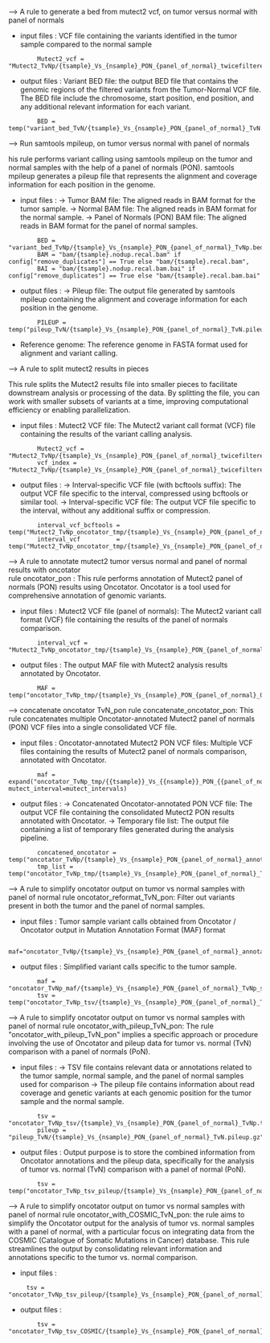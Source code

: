 --> A rule to generate a bed from mutect2 vcf, on tumor versus normal with panel of normals

- input files : 
VCF file containing the variants identified in the tumor sample compared to the normal sample
```
        Mutect2_vcf = "Mutect2_TvNp/{tsample}_Vs_{nsample}_PON_{panel_of_normal}_twicefiltered_TvNp.vcf.gz"
```
- output files :
Variant BED file:  the output BED file that contains the genomic regions of the filtered variants from the Tumor-Normal VCF file. The BED file include the chromosome, start position, end position, and any additional relevant information for each variant.
```
        BED = temp("variant_bed_TvN/{tsample}_Vs_{nsample}_PON_{panel_of_normal}_TvN.bed")
```
-->  Run samtools mpileup, on tumor versus normal with panel of normals

his rule performs variant calling using samtools mpileup on the tumor and normal samples with the help of a panel of normals (PON). samtools mpileup generates a pileup file that represents the alignment and coverage information for each position in the genome.
- input files :
-> Tumor BAM file: The aligned reads in BAM format for the tumor sample.
-> Normal BAM file: The aligned reads in BAM format for the normal sample.
-> Panel of Normals (PON) BAM file: The aligned reads in BAM format for the panel of normal samples.
```
        BED = "variant_bed_TvNp/{tsample}_Vs_{nsample}_PON_{panel_of_normal}_TvNp.bed",
        BAM = "bam/{tsample}.nodup.recal.bam" if config["remove_duplicates"] == True else "bam/{tsample}.recal.bam",
        BAI = "bam/{tsample}.nodup.recal.bam.bai" if config["remove_duplicates"] == True else "bam/{tsample}.recal.bam.bai"
```
- output files :
-> Pileup file: The output file generated by samtools mpileup containing the alignment and coverage information for each position in the genome.
```
        PILEUP = temp("pileup_TvN/{tsample}_Vs_{nsample}_PON_{panel_of_normal}_TvN.pileup.gz")
```
- Reference genome: 
The reference genome in FASTA format used for alignment and variant calling.

-->  A rule to split mutect2 results in pieces

This rule splits the Mutect2 results file into smaller pieces to facilitate downstream analysis or processing of the data. By splitting the file, you can work with smaller subsets of variants at a time, improving computational efficiency or enabling parallelization.

- input files : 
Mutect2 VCF file: The Mutect2 variant call format (VCF) file containing the results of the variant calling analysis.
```
        Mutect2_vcf = "Mutect2_TvNp/{tsample}_Vs_{nsample}_PON_{panel_of_normal}_twicefiltered_TvNp.vcf.gz",
        vcf_index = "Mutect2_TvNp/{tsample}_Vs_{nsample}_PON_{panel_of_normal}_twicefiltered_TvNp.vcf.gz.tbi"
```
- output files :
-> Interval-specific VCF file (with bcftools suffix): The output VCF file specific to the interval, compressed using bcftools or similar tool.
-> Interval-specific VCF file: The output VCF file specific to the interval, without any additional suffix or compression.
```
        interval_vcf_bcftools = temp("Mutect2_TvNp_oncotator_tmp/{tsample}_Vs_{nsample}_PON_{panel_of_normal}_TvNp_ON_{interval}_bcftools.vcf.gz"),
        interval_vcf          = temp("Mutect2_TvNp_oncotator_tmp/{tsample}_Vs_{nsample}_PON_{panel_of_normal}_TvNp_ON_{interval}.vcf.gz")
```

--> A rule to annotate mutect2 tumor versus normal and panel of normal results with oncotator  
rule oncotator_pon :
This rule performs annotation of Mutect2 panel of normals (PON) results using Oncotator. Oncotator is a tool used for comprehensive annotation of genomic variants.
- input files : 
Mutect2 VCF file (panel of normals): The Mutect2 variant call format (VCF) file containing the results of the panel of normals comparison.
```
        interval_vcf = "Mutect2_TvNp_oncotator_tmp/{tsample}_Vs_{nsample}_PON_{panel_of_normal}_TvNp_ON_{interval}.vcf.gz"
```
- output files :
The output MAF file with Mutect2 analysis results annotated by Oncotator.
```
        MAF = temp("oncotator_TvNp_tmp/{tsample}_Vs_{nsample}_PON_{panel_of_normal}_ON_{interval}_annotated_TvNp.TCGAMAF")
```

--> concatenate oncotator TvN_pon
rule concatenate_oncotator_pon:
This rule concatenates multiple Oncotator-annotated Mutect2 panel of normals (PON) VCF files into a single consolidated VCF file.
- input files : 
Oncotator-annotated Mutect2 PON VCF files: Multiple VCF files containing the results of Mutect2 panel of normals comparison, annotated with Oncotator.
```
        maf = expand("oncotator_TvNp_tmp/{{tsample}}_Vs_{{nsample}}_PON_{{panel_of_normal}}_ON_{mutect_interval}_annotated_TvNp.TCGAMAF", mutect_interval=mutect_intervals)
```
- output files :
-> Concatenated Oncotator-annotated PON VCF file: The output VCF file containing the consolidated Mutect2 PON results annotated with Oncotator.
-> Temporary file list: The output file containing a list of temporary files generated during the analysis pipeline.
```
        concatened_oncotator = temp("oncotator_TvNp/{tsample}_Vs_{nsample}_PON_{panel_of_normal}_annotated_TvNp.TCGAMAF"),
        tmp_list = temp("oncotator_TvNp_tmp/{tsample}_Vs_{nsample}_PON_{panel_of_normal}_TvNp_oncotator_tmp.list")
```

--> A rule to simplify oncotator output on tumor vs normal samples with panel of normal
rule oncotator_reformat_TvN_pon:
Filter out variants present in both the tumor and the panel of normal samples.
- input files : 
Tumor sample variant calls obtained from Oncotator / Oncotator output in Mutation Annotation Format (MAF) format
```
        maf="oncotator_TvNp/{tsample}_Vs_{nsample}_PON_{panel_of_normal}_annotated_TvNp.TCGAMAF"
```
- output files :
Simplified variant calls specific to the tumor sample.
```
        maf = "oncotator_TvNp_maf/{tsample}_Vs_{nsample}_PON_{panel_of_normal}_TvNp_selection.TCGAMAF",
        tsv = temp("oncotator_TvNp_tsv/{tsample}_Vs_{nsample}_PON_{panel_of_normal}_TvNp.tsv")
```

--> A rule to simplify oncotator output on tumor vs normal samples with panel of normal
rule oncotator_with_pileup_TvN_pon:
The rule "oncotator_with_pileup_TvN_pon" implies a specific approach or procedure involving the use of Oncotator and pileup data for tumor vs. normal (TvN) comparison with a panel of normals (PoN). 
- input files :
-> TSV file contains relevant data or annotations related to the tumor sample, normal sample, and the panel of normal samples used for comparison
-> The pileup file contains information about read coverage and genetic variants at each genomic position for the tumor sample and the normal sample.
```
        tsv = "oncotator_TvNp_tsv/{tsample}_Vs_{nsample}_PON_{panel_of_normal}_TvNp.tsv",
        pileup = "pileup_TvN/{tsample}_Vs_{nsample}_PON_{panel_of_normal}_TvN.pileup.gz"
```
- output files :
Output purpose is to store the combined information from Oncotator annotations and the pileup data, specifically for the analysis of tumor vs. normal (TvN) comparison with a panel of normal (PoN).
```
        tsv = temp("oncotator_TvNp_tsv_pileup/{tsample}_Vs_{nsample}_PON_{panel_of_normal}_TvNp_with_pileup.tsv")
```

--> A rule to simplify oncotator output on tumor vs normal samples with panel of normal
rule oncotator_with_COSMIC_TvN_pon:
the rule aims to simplify the Oncotator output for the analysis of tumor vs. normal samples with a panel of normal, with a particular focus on integrating data from the COSMIC (Catalogue of Somatic Mutations in Cancer) database. This rule streamlines the output by consolidating relevant information and annotations specific to the tumor vs. normal comparison.
- input files : 
```
     tsv = "oncotator_TvNp_tsv_pileup/{tsample}_Vs_{nsample}_PON_{panel_of_normal}_TvNp_with_pileup.tsv"
```
- output files :
```
        tsv = "oncotator_TvNp_tsv_COSMIC/{tsample}_Vs_{nsample}_PON_{panel_of_normal}_TvNp_with_COSMIC.tsv"
```

